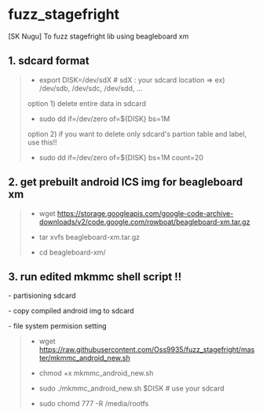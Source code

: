 # fuzz_stagefright
[SK Nugu] To fuzz stagefright lib using beagleboard xm

## 1. sdcard format
> * export DISK=/dev/sdX  # sdX : your sdcard location => ex) /dev/sdb, /dev/sdc, /dev/sdd, ...
> 
> option 1) delete entire data in sdcard
> 
> * sudo dd if=/dev/zero of=${DISK} bs=1M
> 
> option 2) if you want to delete only sdcard's partion table and label, use this!!
> 
> * sudo dd if=/dev/zero of=${DISK} bs=1M count=20

## 2. get prebuilt android ICS img for beagleboard xm 
> * wget https://storage.googleapis.com/google-code-archive-downloads/v2/code.google.com/rowboat/beagleboard-xm.tar.gz
> 
> * tar xvfs beagleboard-xm.tar.gz
> 
> * cd beagleboard-xm/

## 3. run edited mkmmc shell script !!
\- partisioning sdcard

\- copy compiled android img to sdcard

\- file system permision setting

> * wget https://raw.githubusercontent.com/Oss9935/fuzz_stagefright/master/mkmmc_android_new.sh
> 
> * chmod +x mkmmc_android_new.sh
> 
> * sudo ./mkmmc_android_new.sh $DISK    # use your sdcard
>
> * sudo chomd 777 -R /media/rootfs
